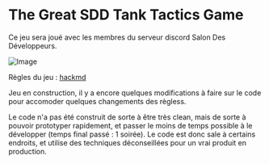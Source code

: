 # The Great SDD Tank Tactics Game

Ce jeu sera joué avec les membres du serveur discord Salon Des Développeurs.

![Image](https://i.imgur.com/sMs6vbc.png)

Règles du jeu : [hackmd](https://hackmd.io/@CyPGy4EQT_eFoC-lAYE1_g/rJLa0VSMt)

Jeu en construction, il y a encore quelques modifications à faire sur le code pour accomoder quelques changements des règless.

Le code n'a pas été construit de sorte à être très clean, mais de sorte à pouvoir prototyper rapidement, et passer le moins de temps possible à le développer (temps final passé : 1 soirée).
Le code est donc sale à certains endroits, et utilise des techniques déconseillées pour un vrai produit en production.
